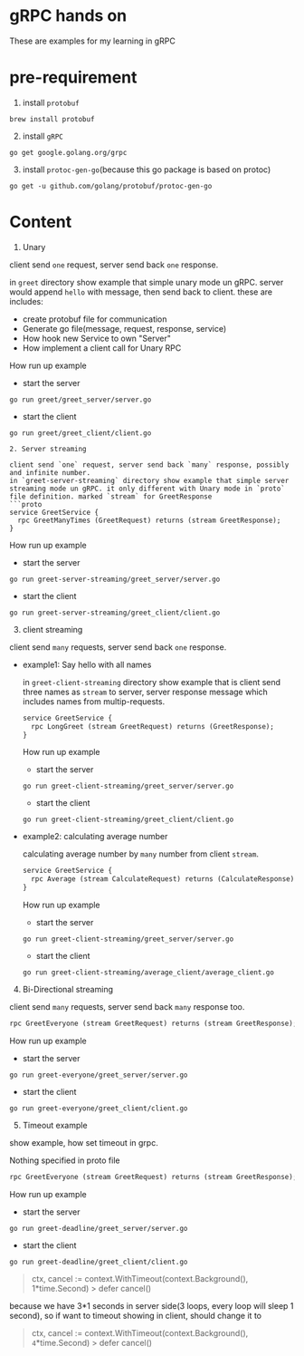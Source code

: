 # gRPC hands on
These are examples for my learning in gRPC

# pre-requirement
1. install `protobuf`
```
brew install protobuf
```
2. install `gRPC`
```
go get google.golang.org/grpc
```
3. install `protoc-gen-go`(because this go package is based on protoc)
```
go get -u github.com/golang/protobuf/protoc-gen-go
```

# Content
1. Unary
  
  client send `one` request, server send back `one` response.

  in `greet` directory show example that simple unary mode un gRPC. server would append `hello` with message, then send back to client. these are includes:
  - create protobuf file for communication
  - Generate go file(message, request, response, service)
  - How hook new Service to own "Server"
  - How implement a client call for Unary RPC

  How run up example
  - start the server
  ```
  go run greet/greet_server/server.go
  ```
  - start the client
  ```
  go run greet/greet_client/client.go

2. Server streaming

  client send `one` request, server send back `many` response, possibly and infinite number.
  in `greet-server-streaming` directory show example that simple server streaming mode un gRPC. it only different with Unary mode in `proto` file definition. marked `stream` for GreetResponse
  ```proto
  service GreetService {
    rpc GreetManyTimes (GreetRequest) returns (stream GreetResponse);
  }
  ```

  How run up example
  - start the server
  ```
  go run greet-server-streaming/greet_server/server.go
  ```
  - start the client
  ```
  go run greet-server-streaming/greet_client/client.go
  ```

3. client streaming

  client send `many` requests, server send back `one` response.
  - example1: Say hello with all names

    in `greet-client-streaming` directory show example that is client send three names as `stream` to server, server response message which includes names from multip-requests.
    ```proto
    service GreetService {
      rpc LongGreet (stream GreetRequest) returns (GreetResponse);
    }
    ```
    How run up example
    - start the server
    ```
    go run greet-client-streaming/greet_server/server.go
    ```
    - start the client
    ```
    go run greet-client-streaming/greet_client/client.go
    ```

  - example2: calculating average number

    calculating average number by `many` number from client `stream`.

    ```proto
    service GreetService {
      rpc Average (stream CalculateRequest) returns (CalculateResponse) ;  
    }
    ```
    How run up example
    - start the server
    ```
    go run greet-client-streaming/greet_server/server.go
    ```
    - start the client
    ```
    go run greet-client-streaming/average_client/average_client.go
    ```

4. Bi-Directional streaming

  client send `many` requests, server send back `many` response too.

  ```proto
  rpc GreetEveryone (stream GreetRequest) returns (stream GreetResponse);
  ```
  How run up example
  - start the server
  ```
  go run greet-everyone/greet_server/server.go
  ```
  - start the client
  ```
  go run greet-everyone/greet_client/client.go
  ```

5. Timeout example

  show example, how set timeout in grpc.

  Nothing specified in proto file
  ```proto
  rpc GreetEveryone (stream GreetRequest) returns (stream GreetResponse);
  ```
  How run up example
  - start the server
  ```
  go run greet-deadline/greet_server/server.go
  ```
  - start the client
  ```
  go run greet-deadline/greet_client/client.go
  ```

  > ctx, cancel := context.WithTimeout(context.Background(), 1*time.Second)
	> defer cancel()

  because we have 3*1 seconds in server side(3 loops, every loop will sleep 1 second), so if want to timeout showing in client, should change it to 

  > ctx, cancel := context.WithTimeout(context.Background(), `4`*time.Second)
	> defer cancel()
